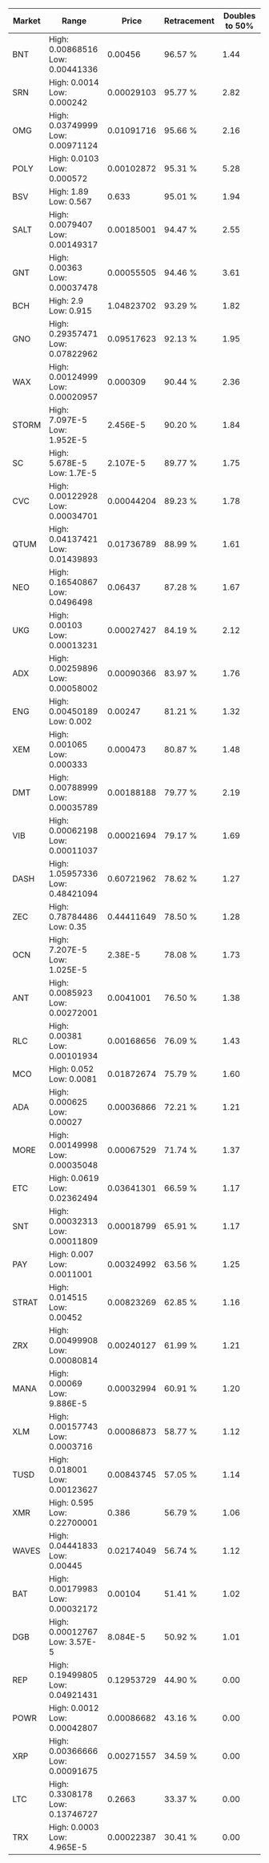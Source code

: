 | Market | Range | Price| Retracement | Doubles to 50% |
| --- | --- | --- | --- | --- |
| BNT | High: 0.00868516<br />Low: 0.00441336 | 0.00456 | 96.57 % | 1.44 |
| SRN | High: 0.0014<br />Low: 0.000242 | 0.00029103 | 95.77 % | 2.82 |
| OMG | High: 0.03749999<br />Low: 0.00971124 | 0.01091716 | 95.66 % | 2.16 |
| POLY | High: 0.0103<br />Low: 0.000572 | 0.00102872 | 95.31 % | 5.28 |
| BSV | High: 1.89<br />Low: 0.567 | 0.633 | 95.01 % | 1.94 |
| SALT | High: 0.0079407<br />Low: 0.00149317 | 0.00185001 | 94.47 % | 2.55 |
| GNT | High: 0.00363<br />Low: 0.00037478 | 0.00055505 | 94.46 % | 3.61 |
| BCH | High: 2.9<br />Low: 0.915 | 1.04823702 | 93.29 % | 1.82 |
| GNO | High: 0.29357471<br />Low: 0.07822962 | 0.09517623 | 92.13 % | 1.95 |
| WAX | High: 0.00124999<br />Low: 0.00020957 | 0.000309 | 90.44 % | 2.36 |
| STORM | High: 7.097E-5<br />Low: 1.952E-5 | 2.456E-5 | 90.20 % | 1.84 |
| SC | High: 5.678E-5<br />Low: 1.7E-5 | 2.107E-5 | 89.77 % | 1.75 |
| CVC | High: 0.00122928<br />Low: 0.00034701 | 0.00044204 | 89.23 % | 1.78 |
| QTUM | High: 0.04137421<br />Low: 0.01439893 | 0.01736789 | 88.99 % | 1.61 |
| NEO | High: 0.16540867<br />Low: 0.0496498 | 0.06437 | 87.28 % | 1.67 |
| UKG | High: 0.00103<br />Low: 0.00013231 | 0.00027427 | 84.19 % | 2.12 |
| ADX | High: 0.00259896<br />Low: 0.00058002 | 0.00090366 | 83.97 % | 1.76 |
| ENG | High: 0.00450189<br />Low: 0.002 | 0.00247 | 81.21 % | 1.32 |
| XEM | High: 0.001065<br />Low: 0.000333 | 0.000473 | 80.87 % | 1.48 |
| DMT | High: 0.00788999<br />Low: 0.00035789 | 0.00188188 | 79.77 % | 2.19 |
| VIB | High: 0.00062198<br />Low: 0.00011037 | 0.00021694 | 79.17 % | 1.69 |
| DASH | High: 1.05957336<br />Low: 0.48421094 | 0.60721962 | 78.62 % | 1.27 |
| ZEC | High: 0.78784486<br />Low: 0.35 | 0.44411649 | 78.50 % | 1.28 |
| OCN | High: 7.207E-5<br />Low: 1.025E-5 | 2.38E-5 | 78.08 % | 1.73 |
| ANT | High: 0.0085923<br />Low: 0.00272001 | 0.0041001 | 76.50 % | 1.38 |
| RLC | High: 0.00381<br />Low: 0.00101934 | 0.00168656 | 76.09 % | 1.43 |
| MCO | High: 0.052<br />Low: 0.0081 | 0.01872674 | 75.79 % | 1.60 |
| ADA | High: 0.000625<br />Low: 0.00027 | 0.00036866 | 72.21 % | 1.21 |
| MORE | High: 0.00149998<br />Low: 0.00035048 | 0.00067529 | 71.74 % | 1.37 |
| ETC | High: 0.0619<br />Low: 0.02362494 | 0.03641301 | 66.59 % | 1.17 |
| SNT | High: 0.00032313<br />Low: 0.00011809 | 0.00018799 | 65.91 % | 1.17 |
| PAY | High: 0.007<br />Low: 0.0011001 | 0.00324992 | 63.56 % | 1.25 |
| STRAT | High: 0.014515<br />Low: 0.00452 | 0.00823269 | 62.85 % | 1.16 |
| ZRX | High: 0.00499908<br />Low: 0.00080814 | 0.00240127 | 61.99 % | 1.21 |
| MANA | High: 0.00069<br />Low: 9.886E-5 | 0.00032994 | 60.91 % | 1.20 |
| XLM | High: 0.00157743<br />Low: 0.0003716 | 0.00086873 | 58.77 % | 1.12 |
| TUSD | High: 0.018001<br />Low: 0.00123627 | 0.00843745 | 57.05 % | 1.14 |
| XMR | High: 0.595<br />Low: 0.22700001 | 0.386 | 56.79 % | 1.06 |
| WAVES | High: 0.04441833<br />Low: 0.00445 | 0.02174049 | 56.74 % | 1.12 |
| BAT | High: 0.00179983<br />Low: 0.00032172 | 0.00104 | 51.41 % | 1.02 |
| DGB | High: 0.00012767<br />Low: 3.57E-5 | 8.084E-5 | 50.92 % | 1.01 |
| REP | High: 0.19499805<br />Low: 0.04921431 | 0.12953729 | 44.90 % | 0.00 |
| POWR | High: 0.0012<br />Low: 0.00042807 | 0.00086682 | 43.16 % | 0.00 |
| XRP | High: 0.00366666<br />Low: 0.00091675 | 0.00271557 | 34.59 % | 0.00 |
| LTC | High: 0.3308178<br />Low: 0.13746727 | 0.2663 | 33.37 % | 0.00 |
| TRX | High: 0.0003<br />Low: 4.965E-5 | 0.00022387 | 30.41 % | 0.00 |
